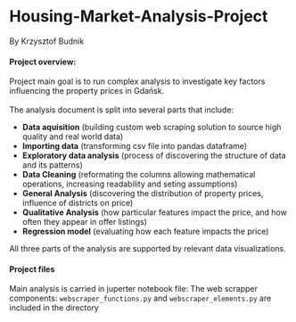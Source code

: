 # Housing-Market-Analysis-Project
By Krzysztof Budnik

#### **Project overview**: 
Project main goal is to run complex analysis to investigate key factors influencing the property prices in Gdańsk. <br />
<br />
The analysis document is split into several parts that include:
- **Data aquisition** (building custom web scraping solution to source high quality and real world data)
- **Importing data** (transforming csv file into pandas dataframe)
- **Exploratory data analysis** (process of discovering the structure of data and its patterns)
- **Data Cleaning** (reformating the columns allowing mathematical operations, increasing readability and seting assumptions)
- **General Analysis** (discovering the distribution of property prices, influence of districts on price)
- **Qualitative Analysis** (how particular features impact the price, and how often they appear in offer listings)
- **Regression model** (evaluating how each feature impacts the price)

All three parts of the analysis are supported by relevant data visualizations.

#### **Project files**
Main analysis is carried in juperter notebook file: 
The web scrapper components: `webscraper_functions.py` and `webscraper_elements.py` are included in the directory
